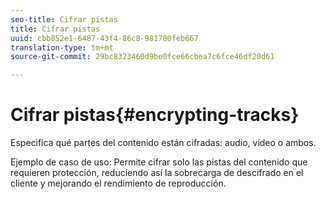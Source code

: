 ```yaml
---
seo-title: Cifrar pistas
title: Cifrar pistas
uuid: cbb852e1-6487-43f4-86c8-981780feb667
translation-type: tm+mt
source-git-commit: 29bc8323460d9be0fce66cbea7c6fce46df20d61

---
```



# Cifrar pistas{#encrypting-tracks}

Especifica qué partes del contenido están cifradas: audio, vídeo o ambos.

Ejemplo de caso de uso: Permite cifrar solo las pistas del contenido que requieren protección, reduciendo así la sobrecarga de descifrado en el cliente y mejorando el rendimiento de reproducción.
